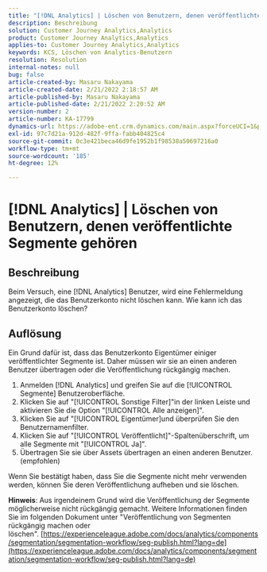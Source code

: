 ```yaml
---
title: "[!DNL Analytics] | Löschen von Benutzern, denen veröffentlichte Segmente gehören"
description: Beschreibung
solution: Customer Journey Analytics,Analytics
product: Customer Journey Analytics,Analytics
applies-to: Customer Journey Analytics,Analytics
keywords: KCS, Löschen von Analytics-Benutzern
resolution: Resolution
internal-notes: null
bug: false
article-created-by: Masaru Nakayama
article-created-date: 2/21/2022 2:18:57 AM
article-published-by: Masaru Nakayama
article-published-date: 2/21/2022 2:20:52 AM
version-number: 2
article-number: KA-17799
dynamics-url: https://adobe-ent.crm.dynamics.com/main.aspx?forceUCI=1&pagetype=entityrecord&etn=knowledgearticle&id=d767189f-bc92-ec11-b400-000d3a58b8a1
exl-id: 97c7d21a-912d-482f-9ffa-fabb404825c4
source-git-commit: 0c3e421beca46d9fe1952b1f98538a50697216a0
workflow-type: tm+mt
source-wordcount: '185'
ht-degree: 12%

---
```


# [!DNL Analytics] | Löschen von Benutzern, denen veröffentlichte Segmente gehören

## Beschreibung

Beim Versuch, eine [!DNL Analytics] Benutzer, wird eine Fehlermeldung angezeigt, die das Benutzerkonto nicht löschen kann. Wie kann ich das Benutzerkonto löschen?

## Auflösung




Ein Grund dafür ist, dass das Benutzerkonto Eigentümer einiger veröffentlichter Segmente ist. Daher müssen wir sie an einen anderen Benutzer übertragen oder die Veröffentlichung rückgängig machen.

1. Anmelden [!DNL Analytics] und greifen Sie auf die [!UICONTROL Segmente] Benutzeroberfläche.
2. Klicken Sie auf &quot;[!UICONTROL Sonstige Filter]&quot;in der linken Leiste und aktivieren Sie die Option &quot;[!UICONTROL Alle anzeigen]&quot;.
3. Klicken Sie auf &quot;[!UICONTROL Eigentümer]und überprüfen Sie den Benutzernamenfilter.
4. Klicken Sie auf &quot;[!UICONTROL Veröffentlicht]&quot;-Spaltenüberschrift, um alle Segmente mit &quot;[!UICONTROL Ja]&quot;.
5. Übertragen Sie sie über Assets übertragen an einen anderen Benutzer. (empfohlen)


Wenn Sie bestätigt haben, dass Sie die Segmente nicht mehr verwenden werden, können Sie deren Veröffentlichung aufheben und sie löschen.



<b>Hinweis</b>: Aus irgendeinem Grund wird die Veröffentlichung der Segmente möglicherweise nicht rückgängig gemacht. Weitere Informationen finden Sie im folgenden Dokument unter &quot;Veröffentlichung von Segmenten rückgängig machen oder löschen&quot;. [https://experienceleague.adobe.com/docs/analytics/components/segmentation/segmentation-workflow/seg-publish.html?lang=de](https://experienceleague.adobe.com/docs/analytics/components/segmentation/segmentation-workflow/seg-publish.html?lang=de)
